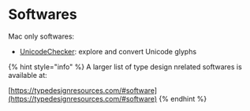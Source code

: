 # Softwares

Mac only softwares:

* [UnicodeChecker](https://earthlingsoft.net/UnicodeChecker/): explore and convert Unicode glyphs



{% hint style="info" %}
A larger list of type design nrelated softwares is available at:&#x20;

[https://typedesignresources.com/#software](https://typedesignresources.com/#software)
{% endhint %}
